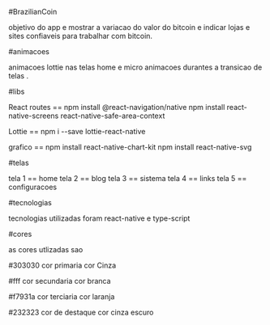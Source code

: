 #BrazilianCoin

objetivo do app e mostrar a variacao do valor do bitcoin e indicar lojas e sites confiaveis para trabalhar com bitcoin.

#animacoes 

animacoes lottie nas telas home e micro animacoes durantes a transicao de telas .

#libs 

React routes == npm install @react-navigation/native
npm install react-native-screens react-native-safe-area-context

Lottie == npm i --save lottie-react-native

grafico == npm install react-native-chart-kit
npm install react-native-svg

#telas 

tela 1 == home 
tela 2 == blog
tela 3 == sistema 
tela 4 == links
tela 5 == configuracoes

#tecnologias 

tecnologias utilizadas foram react-native e type-script

#cores 

as cores utlizadas sao 

#303030 cor primaria cor Cinza

#fff cor secundaria cor branca 

#f7931a cor terciaria cor laranja

#232323 cor de destaque cor cinza escuro

